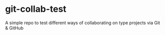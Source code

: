 # git-collab-test
A simple repo to test different ways of collaborating on type projects via Git &amp; GitHub
